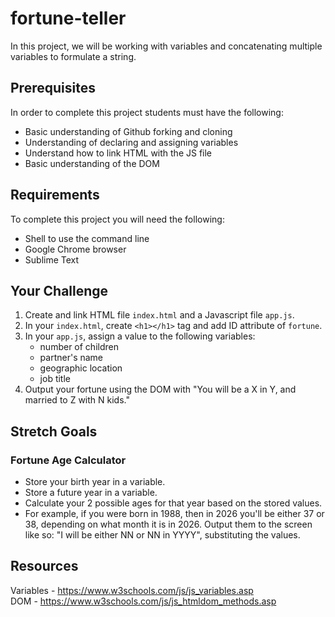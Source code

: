 # fortune-teller
In this project, we will be working with variables and concatenating multiple variables to formulate a string. 

## Prerequisites
In order to complete this project students must have the following:
  - Basic understanding of Github forking and cloning
  - Understanding of declaring and assigning variables
  - Understand how to link HTML with the JS file
  - Basic understanding of the DOM

## Requirements
To complete this project you will need the following:
  - Shell to use the command line
  - Google Chrome browser
  - Sublime Text

## Your Challenge
1. Create and link HTML file `index.html` and a Javascript file `app.js`.
2. In your `index.html`, create `<h1></h1>` tag and add ID attribute of `fortune`.
2. In your `app.js`, assign a value to the following variables: 
    - number of children
    - partner's name 
    - geographic location 
    - job title
3. Output your fortune using the DOM with "You will be a X in Y, and married to Z with N kids."


## Stretch Goals
### Fortune Age Calculator
- Store your birth year in a variable.
- Store a future year in a variable.
- Calculate your 2 possible ages for that year based on the stored values.
- For example, if you were born in 1988, then in 2026 you'll be either 37 or 38, depending on what month it is in 2026. Output them to the screen like so: "I will be either NN or NN in YYYY", substituting the values.

## Resources
Variables - https://www.w3schools.com/js/js_variables.asp<br>
DOM - https://www.w3schools.com/js/js_htmldom_methods.asp

